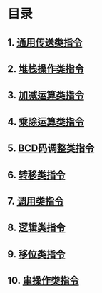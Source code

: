 # 目录
## 1. [通用传送类指令](Universal-transfer-class-instruction)  
## 2. [堆栈操作类指令](Stack-operation-class-instruction)  
## 3. [加减运算类指令](Addition-and-subtraction-class-instruction)  
## 4. [乘除运算类指令](Multiplication-and-division-operation-instruction)  
## 5. [BCD码调整类指令](BCD-code-adjustment-class-instruction)  
## 6. [转移类指令](Jump-class-instruction)  
## 7. [调用类指令](Call-class-instruction)  
## 8. [逻辑类指令](Logic-instruction)  
## 9. [移位类指令](Shift-class-instruction)  
## 10. [串操作类指令](String-operation-instruction)  
